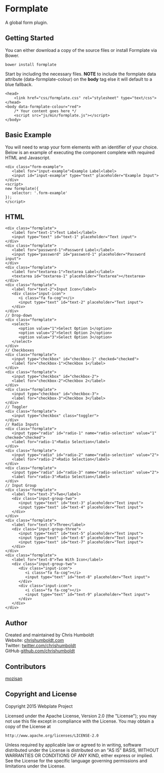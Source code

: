 # Formplate
A global form plugin.

## Getting Started
You can either download a copy of the source files or install Formplate via Bower.

```
bower install formplate
```

Start by including the necessary files. **NOTE** to include the formplate data attribute (data-formplate-colour) on the **body** tag else it will default to a blue fallback.

```
<head>
	<link href="css/formplate.css" rel="stylesheet" type="text/css">
</head>
<body data-formplate-colour="red">
    /* Your content goes here */
    <script src="js/min/formplate.js"></script>
</body>
```

## Basic Example
You will need to wrap your form elements with an identifier of your choice. Below is an example of executing the component complete with required HTML and Javascript.
```
<div class="form-example">
   <label for="input-example">Example Label<label>
   <input id="input-example" type="text" placeholder="Example Input">
</div>
<script>
new formplate({
   selector: '.form-example'
});
</script>
```

## HTML
```
<div class="formplate">
   <label for="text-1">Text Label</label>
   <input type="text" id="text-1" placeholder="Text input">
</div>
<div class="formplate">
   <label for="password-1">Password Label</label>
   <input type="password" id="password-1" placeholder="Password input">
</div>
<div class="formplate">
   <label for="textarea-1">Textarea Label</label>
   <textarea id="textarea-1" placeholder="Textarea"></textarea>
</div>
<div class="formplate">
   <label for="text-2">Input Icon</label>
   <div class="input-icon">
      <i class="fa fa-cog"></i>
      <input type="text" id="text-2" placeholder="Text input">
   </div>
</div>
// Drop-down
<div class="formplate">
   <select>
      <option value="1">Select Option 1</option>
      <option value="2">Select Option 2</option>
      <option value="3">Select Option 3</option>
   </select>
</div>
// Checkboxes
<div class="formplate">
   <input type="checkbox" id="checkbox-1" checked="checked">
   <label for="checkbox-1">Checkbox 1</label>
</div>
<div class="formplate">
   <input type="checkbox" id="checkbox-2">
   <label for="checkbox-2">Checkbox 2</label>
</div>
<div class="formplate">
   <input type="checkbox" id="checkbox-3">
   <label for="checkbox-3">Checkbox 3</label>
</div>
// Toggler
<div class="formplate">
   <input type="checkbox" class="toggler">
</div>
// Radio Inputs
<div class="formplate">
   <input type="radio" id="radio-1" name="radio-selection" value="1" checked="checked">
   <label for="radio-1">Radio Selection</label>
</div>
<div class="formplate">
   <input type="radio" id="radio-2" name="radio-selection" value="2">
   <label for="radio-2">Radio Selection</label>
</div>
<div class="formplate">
   <input type="radio" id="radio-3" name="radio-selection" value="2">
   <label for="radio-3">Radio Selection</label>
</div>
// Input Group
<div class="formplate">
   <label for="text-3">Two</label>
   <div class="input-group-two">
      <input type="text" id="text-3" placeholder="Text input">
      <input type="text" id="text-4" placeholder="Text input">
   </div>
</div>
<div class="formplate">
   <label for="text-5">Three</label>
   <div class="input-group-three">
      <input type="text" id="text-5" placeholder="Text input">
      <input type="text" id="text-6" placeholder="Text input">
      <input type="text" id="text-7" placeholder="Text input">
   </div>
</div>
<div class="formplate">
   <label for="text-8">Two With Icon</label>
   <div class="input-group-two">
      <div class="input-icon">
         <i class="fa fa-cog"></i>
         <input type="text" id="text-8" placeholder="Text input">
      </div>
      <div class="input-icon">
         <i class="fa fa-cog"></i>
         <input type="text" id="text-9" placeholder="Text input">
      </div>
   </div>
</div>
```

## Author
Created and maintained by Chris Humboldt<br>
Website: <a href="http://chrishumboldt.com/">chrishumboldt.com</a><br>
Twitter: <a href="https://twitter.com/chrishumboldt">twitter.com/chrishumboldt</a><br>
GitHub <a href="https://github.com/chrishumboldt">github.com/chrishumboldt</a><br>

## Contributors
[mozisan](https://github.com/mozisan)

## Copyright and License
Copyright 2015 Webplate Project

Licensed under the Apache License, Version 2.0 (the "License");
you may not use this file except in compliance with the License.
You may obtain a copy of the License at

    http://www.apache.org/licenses/LICENSE-2.0

Unless required by applicable law or agreed to in writing, software
distributed under the License is distributed on an "AS IS" BASIS,
WITHOUT WARRANTIES OR CONDITIONS OF ANY KIND, either express or implied.
See the License for the specific language governing permissions and
limitations under the License.
